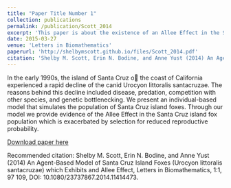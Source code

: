 ```yaml
---
title: "Paper Title Number 1"
collection: publications
permalink: /publication/Scott_2014
excerpt: 'This paper is about the existence of an Allee Effect in the Santa Cruz Island fox, which contributed to population decline in the early 1990s.'
date: 2015-03-27
venue: 'Letters in Biomathematics'
paperurl: 'http://shelbymscott.github.io/files/Scott_2014.pdf'
citation: 'Shelby M. Scott, Erin N. Bodine, and Anne Yust (2014) An Agent-Based Model of Santa Cruz Island Foxes (Urocyon littoralis santacruzae) which Exhibits and Allee Effect, Letters in Biomathematics, 1:1, 97 109, DOI: 10.1080/23737867.2014.11414473'
---
```

In the early 1990s, the island of Santa Cruz o the coast of California experienced
a rapid decline of the canid Urocyon littoralis santacruzae. The reasons behind
this decline included disease, predation, competition with other species, and
genetic bottlenecking. We present an individual-based model that simulates the
population of Santa Cruz island foxes. Through our model we provide evidence
of the Allee Effect in the Santa Cruz island fox population which is exacerbated
by selection for reduced reproductive probability.

[Download paper here](http://shelbymscott.github.io/files/Scott_2014.pdf)

Recommended citation: Shelby M. Scott, Erin N. Bodine, and Anne Yust (2014) An Agent-Based Model of Santa Cruz Island Foxes (Urocyon littoralis santacruzae) which Exhibits and Allee Effect, Letters in Biomathematics, 1:1, 97 109, DOI: 10.1080/23737867.2014.11414473.
